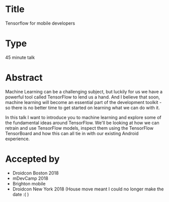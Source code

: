 # Title

Tensorflow for mobile developers

# Type

45 minute talk

# Abstract

Machine Learning can be a challenging subject, but luckily for us we have a powerful tool called TensorFlow to lend us a hand. And I believe that soon, machine learning will become an essential part of the development toolkit - so there is no better time to get started on learning what we can do with it. 

In this talk I want to introduce you to machine learning and explore some of the fundamental ideas around TensorFlow. We'll  be looking at how we can retrain and use TensorFlow models, inspect them using the TensorFlow TensorBoard and how this can all tie in with our existing Android experience.

# Accepted by

- Droidcon Boston 2018
- mDevCamp 2018
- Brighton mobile
- Droidcon New York 2018 (House move meant I could no longer make the date :( )
